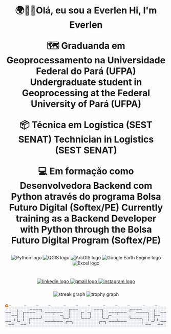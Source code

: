 <h1 align="center">🌍👋🏻Olá, eu sou a Everlen
Hi, I'm Everlen

🗺️ Graduanda em Geoprocessamento na Universidade Federal do Pará (UFPA)
Undergraduate student in Geoprocessing at the Federal University of Pará (UFPA)

📦 Técnica em Logística (SEST SENAT)
Technician in Logistics (SEST SENAT)

💻 Em formação como Desenvolvedora Backend com Python através do programa Bolsa Futuro Digital (Softex/PE)
Currently training as a Backend Developer with Python through the Bolsa Futuro Digital Program (Softex/PE)</h1>

###

<div align="center">
  <img src="https://img.icons8.com/color/48/000000/python.png" height="60" alt="Python logo" />
  <img src="https://img.shields.io/badge/QGIS-589632?style=for-the-badge&logo=qgis&logoColor=white" height="60" alt="QGIS logo" />
  <img src="https://img.shields.io/badge/ArcGIS-FF8C00?style=for-the-badge&logo=arcgis&logoColor=white" height="60" alt="ArcGIS logo" />
  <img src="https://img.icons8.com/color/48/000000/google-earth.png" height="60" alt="Google Earth Engine logo" />
  <img src="https://img.icons8.com/color/48/000000/ms-excel.png" height="60" alt="Excel logo" />
</div>

###

<br clear="both">

<div align="center">
  <a href="https://www.linkedin.com/in/everlen-luciana-oliveira-de-sousa-271940206?utm_source=share&utm_campaign=share_via&utm_content=profile&utm_medium=android_app" target="_blank">
    <img src="https://img.shields.io/static/v1?message=LinkedIn&logo=linkedin&label=&color=0077B5&logoColor=white&labelColor=&style=for-the-badge" height="25" alt="linkedin logo"  />
  </a>
  <a href="mailto:oevasousa@gmail.com" target="_blank">
    <img src="https://img.shields.io/static/v1?message=Gmail&logo=gmail&label=&color=D14836&logoColor=white&labelColor=&style=for-the-badge" height="25" alt="gmail logo"  />
  </a>
  <a href="https://www.instagram.com/eva_oliveer/profilecard/?igsh=MWZocTZ3ZmNsM256aw==" target="_blank">
    <img src="https://img.shields.io/static/v1?message=Instagram&logo=instagram&label=&color=E4405F&logoColor=white&labelColor=&style=for-the-badge" height="25" alt="instagram logo"  />
  </a>
</div>

###

<div align="center">
  <img src="https://streak-stats.demolab.com?user=EverlenOliveira&locale=en&mode=daily&theme=dracula&hide_border=false&border_radius=5&order=3" height="150" alt="streak graph"  />
  <img src="https://github-profile-trophy.vercel.app?username=EverlenOliveira&theme=dracula&column=-1&row=1&margin-w=8&margin-h=8&no-bg=false&no-frame=false&order=4" height="150" alt="trophy graph"  />
</div>

###

<picture>
  <source media="(prefers-color-scheme: dark)" srcset="https://raw.githubusercontent.com/EverlenOliveira/EverlenOliveira/output/pacman-contribution-graph-dark.svg">
  <source media="(prefers-color-scheme: light)" srcset="https://raw.githubusercontent.com/EverlenOliveira/EverlenOliveira/output/pacman-contribution-graph.svg">
  <img alt="pacman contribution graph" src="https://raw.githubusercontent.com/EverlenOliveira/EverlenOliveira/output/pacman-contribution-graph.svg">
</picture>

###
